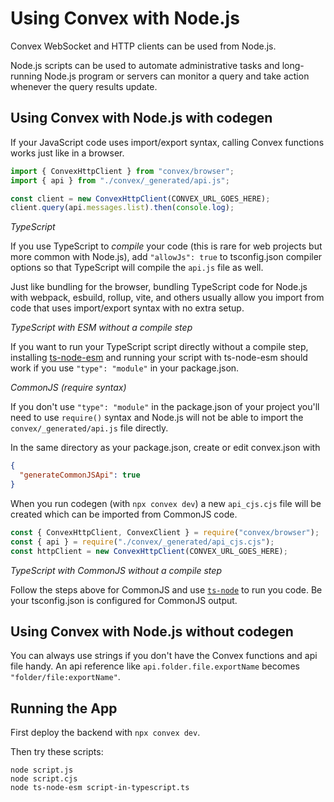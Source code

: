 # Using Convex with Node.js

Convex WebSocket and HTTP clients can be used from Node.js.

Node.js scripts can be used to automate administrative tasks and long-running
Node.js program or servers can monitor a query and take action whenever the
query results update.

## Using Convex with Node.js with codegen

If your JavaScript code uses import/export syntax, calling Convex functions
works just like in a browser.

```js
import { ConvexHttpClient } from "convex/browser";
import { api } from "./convex/_generated/api.js";

const client = new ConvexHttpClient(CONVEX_URL_GOES_HERE);
client.query(api.messages.list).then(console.log);
```

_TypeScript_

If you use TypeScript to _compile_ your code (this is rare for web projects but
more common with Node.js), add `"allowJs": true` to tsconfig.json compiler
options so that TypeScript will compile the `api.js` file as well.

Just like bundling for the browser, bundling TypeScript code for Node.js with
webpack, esbuild, rollup, vite, and others usually allow you import from code
that uses import/export syntax with no extra setup.

_TypeScript with ESM without a compile step_

If you want to run your TypeScript script directly without a compile step,
installing [ts-node-esm](https://www.npmjs.com/package/ts-node) and running your
script with ts-node-esm should work if you use `"type": "module"` in your
package.json.

_CommonJS (require syntax)_

If you don't use `"type": "module"` in the package.json of your project you'll
need to use `require()` syntax and Node.js will not be able to import the
`convex/_generated/api.js` file directly.

In the same directory as your package.json, create or edit convex.json with

```json
{
  "generateCommonJSApi": true
}
```

When you run codegen (with `npx convex dev`) a new `api_cjs.cjs` file will be
created which can be imported from CommonJS code.

```js
const { ConvexHttpClient, ConvexClient } = require("convex/browser");
const { api } = require("./convex/_generated/api_cjs.cjs");
const httpClient = new ConvexHttpClient(CONVEX_URL_GOES_HERE);
```

_TypeScript with CommonJS without a compile step_

Follow the steps above for CommonJS and use
[`ts-node`](https://www.npmjs.com/package/ts-node) to run you code. Be your
tsconfig.json is configured for CommonJS output.

## Using Convex with Node.js without codegen

You can always use strings if you don't have the Convex functions and api file
handy. An api reference like `api.folder.file.exportName` becomes
`"folder/file:exportName"`.

## Running the App

First deploy the backend with `npx convex dev`.

Then try these scripts:

```
node script.js
node script.cjs
node ts-node-esm script-in-typescript.ts
```

